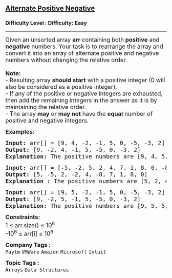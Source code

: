 <h2><a href="https://www.geeksforgeeks.org/problems/array-of-alternate-ve-and-ve-nos1401/1?page=1&difficulty=Easy,Medium&status=unsolved,attempted&sprint=94ade6723438d94ecf0c00c3937dad55&sortBy=submissions">Alternate Positive Negative</a></h2><h3>Difficulty Level : Difficulty: Easy</h3><hr><div class="problems_problem_content__Xm_eO"><p><span style="font-size: 18px;">Given an unsorted array <strong>arr </strong>containing<strong> </strong>both<strong> </strong><strong>positive</strong> and <strong>negative</strong> numbers. Your task is to rearrange the array and convert it into an array of alternate positive and negative numbers without changing the relative order.<br><br></span><span style="font-size: 18px;"><strong>Note: <br></strong></span><span style="font-size: 18px;">- Resulting array <strong>should start</strong> with a positive integer (0 will also be considered as a positive integer). <br></span><span style="font-size: 18px;">- If any of the positive or negative integers are exhausted, then add the remaining integers in the answer as it is by maintaining the relative order.<br>- The array <strong>may</strong> or <strong>may not</strong> have the <strong>equal</strong> number of positive and negative integers.</span></p>
<p><span style="font-size: 18px;"><strong>Examples:</strong></span></p>
<pre><span style="font-size: 18px;"><strong>Input: </strong>arr[] = [9, 4, -2, -1, 5, 0, -5, -3, 2]
<strong>Output: </strong>[9, -2, 4, -1, 5, -5, 0, -3, 2]
<strong>Explanation: </strong>The positive numbers are [9, 4, 5, 0, 2] and the negative integers are [-2, -1, -5, -3]. Since, we need to start with the positive integer first and then negative integer and so on (by maintaining the relative order as well), hence we will take 9 from the positive set of elements and then -2 after that 4 and then -1 and so on.
</span></pre>
<pre><span style="font-size: 18px;"><strong>Input: </strong>arr[] = [-5, -2, 5, 2, 4, 7, 1, 8, 0, -8]
<strong>Output: </strong>[5, -5, 2, -2, 4, -8, 7, 1, 8, 0]
<strong>Explanation : </strong>The positive numbers are [5, 2, 4, 7, 1, 8, 0] and the negative integers are [-5,-2,-8]. According to the given conditions we will start from the positive integer 5 and then -5 and so on. After reaching -8 there are no negative elements left, so according to the given rule, we will add the remaining elements (in this case positive elements are remaining) as it in by maintaining the relative order.</span></pre>
<pre><span style="font-size: 18px;"><strong>Input: </strong>arr[] = [9, 5, -2, -1, 5, 0, -5, -3, 2]
<strong>Output: </strong>[9, -2, 5, -1, 5, -5, 0, -3, 2]
<strong>Explanation: </strong>The positive numbers are [9, 5, 5, 0, 2] and the negative integers are [-2, -1, -5, -3]. Since, we need to start with the positive integer first and then negative integer and so on (by maintaining the relative order as well), hence we will take 9 from the positive set of elements and then -2 after that 5 and then -1 and so on.</span></pre>
<p><span style="font-size: 18px;"><strong>Constraints:</strong><br>1 ≤ arr.size() ≤ 10<sup>6</sup><br>-10<sup>6</sup> ≤ arr[i] ≤ 10<sup>6</sup></span></p></div><p><span style=font-size:18px><strong>Company Tags : </strong><br><code>Paytm</code>&nbsp;<code>VMWare</code>&nbsp;<code>Amazon</code>&nbsp;<code>Microsoft</code>&nbsp;<code>Intuit</code>&nbsp;<br><p><span style=font-size:18px><strong>Topic Tags : </strong><br><code>Arrays</code>&nbsp;<code>Data Structures</code>&nbsp;